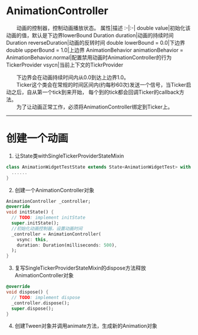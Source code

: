 # AnimationController
&emsp;&emsp;动画的控制器，控制动画播放状态。
属性|描述
:-|:-|
double value|初始化该动画的值，默认是下边界lowerBound
Duration duration|动画的持续时间
Duration reverseDuration|动画的反转时间
double lowerBound = 0.0|下边界
double upperBound = 1.0|上边界
AnimationBehavior animationBehavior =<br> AnimationBehavior.normal|配置禁用动画时AnimationController的行为
TickerProvider vsycn|当前上下文的TickrProvider

&emsp;&emsp;下边界会在动画持续时间内从0.0到达上边界1.0。  
&emsp;&emsp;Ticker这个类会在常规的时间区间内(约每秒60次)发送一个信号，当Ticker启动之后，自从第一个tick到来开始，
每个到的tick都会回调Ticker的callback方法。  
&emsp;&emsp;为了让动画正常工作，必须将AnimationController绑定到Ticker上。

***

# 创建一个动画
1. 让State类withSingleTickerProviderStateMixin

```dart
class AnimationWidgetTestState extends State<AnimationWidgetTest> with SingleTickerProviderStateMixin{
  ......
}
```

2. 创建一个AnimationController对象

```dart
AnimationController _controller;
@override
void initState() {
  // TODO: implement initState
  super.initState();
  //初始化动画控制器，设置动画时间
  _controller = AnimationController(
    vsync: this,
    duration: Duration(milliseconds: 500),
  );
}
```

3. 复写SingleTickerProviderStateMixin的dispose方法释放AnimationController对象

```dart
@override
void dispose() {
  // TODO: implement dispose
  _controller.dispose();
  super.dispose();
}
```

4. 创建Tween对象并调用animate方法，生成新的Animation对象

